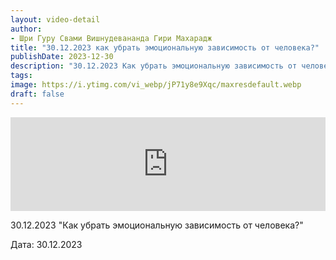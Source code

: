 ```yaml
---
layout: video-detail
author:
- Шри Гуру Свами Вишнудевананда Гири Махарадж
title: "30.12.2023 как убрать эмоциональную зависимость от человека?"
publishDate: 2023-12-30
description: "30.12.2023 Как убрать эмоциональную зависимость от человека?  Дата  30.12.2023"
tags: 
image: https://i.ytimg.com/vi_webp/jP71y8e9Xqc/maxresdefault.webp
draft: false
---
```


<iframe width="100%" src="https://www.youtube.com/embed/jP71y8e9Xqc" frameborder="0" allowfullscreen=""></iframe> 

 30.12.2023 "Как убрать эмоциональную зависимость от человека?"

 Дата: 30.12.2023

  

 
